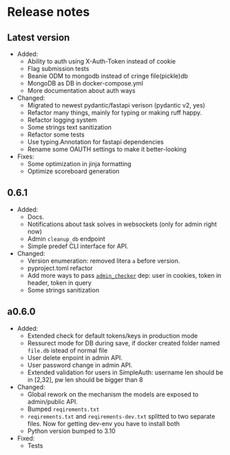 # Release notes

## Latest version

- Added:
  - Ability to auth using X-Auth-Token instead of cookie
  - Flag submission tests
  - Beanie ODM to mongodb instead of cringe file(pickle)db
  - MongoDB as DB in docker-compose.yml
  - More documentation about auth ways
- Changed:
  - Migrated to newest pydantic/fastapi verison (pydantic v2, yes)
  - Refactor many things, mainly for typing or making ruff happy.
  - Refactor logging system
  - Some strings text sanitization
  - Refactor some tests
  - Use typing.Annotation for fastapi dependencies
  - Rename some OAUTH settings to make it better-looking
- Fixes:
  - Some optimization in jinja formatting
  - Optimize scoreboard generation

## 0.6.1

- Added:
  - Docs.
  - Notifications about task solves in websockets (only for admin right now)
  - Admin `cleanup_db` endpoint
  - Simple predef CLI interface for API.
- Changed:
  - Version enumeration: removed litera `a` before version.
  - pyproject.toml refactor
  - Add more ways to pass [`admin_checker`](https://github.com/kksctf/yatb/blob/master/app/api/admin/__init__.py#L13) dep: user in cookies, token in header, token in query
  - Some strings sanitization

## a0.6.0

- Added:
  - Extended check for default tokens/keys in production mode
  - Ressurect mode for DB during save, if docker created folder named `file.db` istead of normal file
  - User delete enpoint in admin API.
  - User password change in admin API.
  - Extended validation for users in SimpleAuth: username len should be in \[2,32\], pw len should be bigger than 8
- Changed:
  - Global rework on the mechanism the models are exposed to admin/public API.
  - Bumped `reqirements.txt`
  - `reqirements.txt` and `reqirements-dev.txt` splitted to two separate files. Now for getting dev-env you have to install both
  - Python version bumped to 3.10
- Fixed:
  - Tests

<!---

## Template

- Added:
  - A
- Changed:
  - B
- Depricated:
  - C
- Deleted:
  - E
- Fixed:
  - F
- Security:
  - G

-->
